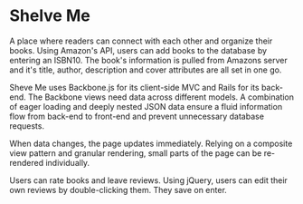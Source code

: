 Shelve Me
==========
A place where readers can connect with each other and organize their books. 
Using Amazon's API, users can add books to the database by entering an ISBN10. The book's information is pulled from Amazons server and it's title, author, description and cover attributes are all set in one go. 

Sheve Me uses Backbone.js for its client-side MVC and Rails for its back-end. The Backbone views need data across different models. A combination of eager loading and deeply nested JSON data ensure a fluid information flow from back-end to front-end and prevent unnecessary database requests.

When data changes, the page updates immediately. Relying on a composite view pattern and granular rendering, small parts of the page can be re-rendered individually.

Users can rate books and leave reviews. Using jQuery, users can edit their own reviews by double-clicking them. They save on enter.

